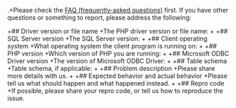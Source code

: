 .+Please check the [FAQ (frequently-asked questions)](https://github.com/Microsoft/msphpsql/wiki/FAQ) first. If you have other questions or something to report, please address the following:

 +## Driver version or file name
 +The PHP driver version or file name:
 +
 +## SQL Server version
 +The SQL Server version:
 +
 +## Client operating system
 +What operating system the client program is running on:
 +
 +## PHP version
 +Which version of PHP you are running:
 +
 +## Microsoft ODBC Driver version
 +The version of Microsoft ODBC Driver:
 +
 +## Table schema
 +Table schema, if applicable:
 +
 +## Problem description
 +Please share more details with us.
 +
 +## Expected behavior and actual behavior
 +Please tell us what should happen and what happened instead.
 +
 +## Repro code
 +If possible, please share your repro code, or tell us how to reproduce the issue.
